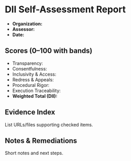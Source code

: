 # DII Self-Assessment Report

- **Organization:** 
- **Assessor:** 
- **Date:** 

## Scores (0–100 with bands)
- Transparency: 
- Consentfulness: 
- Inclusivity & Access: 
- Redress & Appeals: 
- Procedural Rigor: 
- Execution Traceability: 
- **Weighted Total (DII):** 

## Evidence Index
List URLs/files supporting checked items.

## Notes & Remediations
Short notes and next steps.

